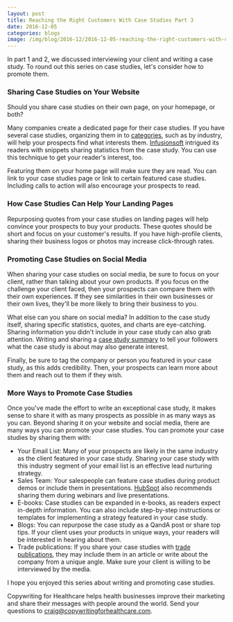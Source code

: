 ```yaml
--- 
layout: post
title: Reaching the Right Customers With Case Studies Part 3
date: 2016-12-05
categories: blogs
image: /img/blog/2016-12/2016-12-05-reaching-the-right-customers-with-case-studies-part-3.png
---
```


In part 1 and 2, we discussed interviewing your client and writing a case study. To round out this series on case studies, let's consider how to promote them.

### Sharing Case Studies on Your Website


Should you share case studies on their own page, on your homepage, or both?

Many companies create a dedicated page for their case studies. If you have several case studies, organizing them in to [categories](http://www.webascender.com/Blog/ID/663/10-Effective-Uses-of-Case-Studies-for-Marketing-Software-Products#.WEIcTneZPF0), such as by industry, will help your prospects find what interests them. [Infusionsoft](https://www.infusionsoft.com/success-stories) intrigued its readers with snippets sharing statistics from the case study. You can use this technique to get your reader's interest, too.

Featuring them on your home page will make sure they are read. You can link to your case studies page or link to certain featured case studies. Including calls to action will also encourage your prospects to read.


### How Case Studies Can Help Your Landing Pages

Repurposing quotes from your case studies on landing pages will help convince your prospects to buy your products. These quotes should be short and focus on your customer's results. If you have high-profile clients, sharing their business logos or photos may increase click-through rates.

### Promoting Case Studies on Social Media

When sharing your case studies on social media, be sure to focus on your client, rather than talking about your own products. If you focus on the challenge your client faced, then your prospects can compare them with their own experiences. If they see similarities in their own businesses or their own lives, they'll be more likely to bring their business to you.

What else can you share on social media? In addition to the case study itself, sharing specific statistics, quotes, and charts are eye-catching. Sharing information you didn't include in your case study can also grab attention. Writing and sharing a [case study summary](https://blog.crazyegg.com/2016/04/27/create-case-study-wow-visitors/) to tell your followers what the case study is about may also generate interest.

Finally, be sure to tag the company or person you featured in your case study, as this adds credibility. Then, your prospects can learn more about them and reach out to them if they wish.

### More Ways to Promote Case Studies

Once you've made the effort to write an exceptional case study, it makes sense to share it with as many prospects as possible in as many ways as you can. Beyond sharing it on your website and social media, there are many ways you can promote your case studies. You can promote your case studies by sharing them with:

* Your Email List:  Many of your prospects are likely in the same industry as the client featured in your case study. Sharing your case study with this industry segment of your email list is an effective lead nurturing strategy.
* Sales Team: Your salespeople can feature case studies during product demos or include them in presentations. [HubSpot](https://blog.hubspot.com/marketing/case-studies-marketing#sm.0000dkshcha65ef2y0a18wqpngr9xSharing) also recommends sharing them during webinars and live presentations.
* E-books: Case studies can be expanded in e-books, as readers expect in-depth information. You can also include step-by-step instructions or templates for implementing a strategy featured in your case study.
* Blogs: You can repurpose the case study as a QandA post or share top tips. If your client uses your products in unique ways, your readers will be interested in hearing about them.
* Trade publications: If you share your case studies with [trade publications](http://kc-communications.com/9-ways-promote-repurpose-case-study/), they may include them in an article or write about the company from a unique angle. Make sure your client is willing to be interviewed by the media.


I hope you enjoyed this series about writing and promoting case studies. 

Copywriting for Healthcare helps health businesses improve their marketing and share their messages with people around the world. Send your questions to craig@copywritingforhealthcare.com.
